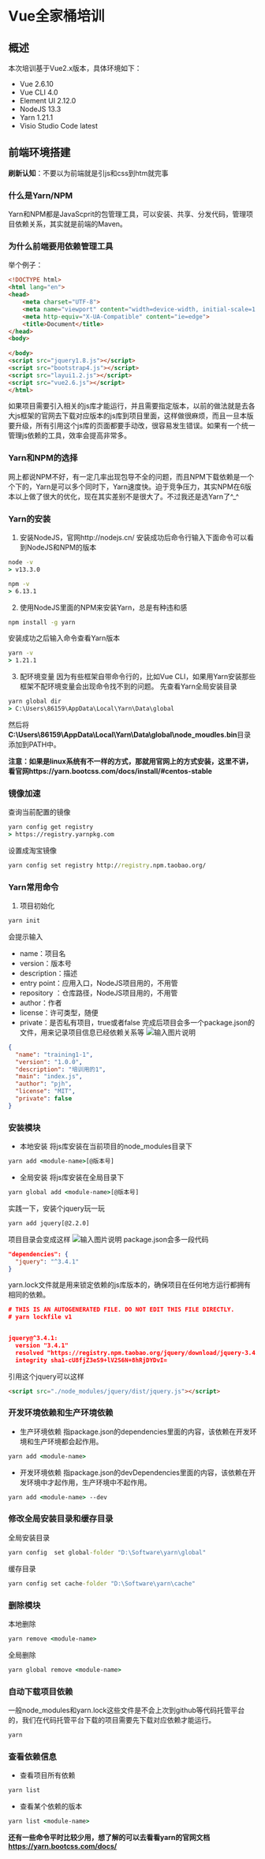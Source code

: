 # Vue全家桶培训
## 概述
本次培训基于Vue2.x版本，具体环境如下：
+ Vue 2.6.10
+ Vue CLI 4.0
+ Element UI 2.12.0
+ NodeJS 13.3
+ Yarn 1.21.1
+ Visio Studio Code latest
## 前端环境搭建
**刷新认知**：不要以为前端就是引js和css到htm就完事

### 什么是Yarn/NPM
Yarn和NPM都是JavaScprit的包管理工具，可以安装、共享、分发代码，管理项目依赖关系，其实就是前端的Maven。
### 为什么前端要用依赖管理工具
举个例子：
```html
<!DOCTYPE html>
<html lang="en">
<head>
    <meta charset="UTF-8">
    <meta name="viewport" content="width=device-width, initial-scale=1.0">
    <meta http-equiv="X-UA-Compatible" content="ie=edge">
    <title>Document</title>
</head>
<body>
    
</body>
<script src="jquery1.8.js"></script>
<script src="bootstrap4.js"></script>
<script src="layui1.2.js"></script>
<script src="vue2.6.js"></script>
</html>
```
如果项目需要引入相关的js库才能运行，并且需要指定版本，以前的做法就是去各大js框架的官网去下载对应版本的js库到项目里面，这样做很麻烦，而且一旦本版要升级，所有引用这个js库的页面都要手动改，很容易发生错误。如果有一个统一管理js依赖的工具，效率会提高非常多。
### Yarn和NPM的选择
网上都说NPM不好，有一定几率出现包导不全的问题，而且NPM下载依赖是一个个下的，Yarn是可以多个同时下，Yarn速度快。迫于竞争压力，其实NPM在6版本以上做了很大的优化，现在其实差别不是很大了。不过我还是选Yarn了^_^
### Yarn的安装
1. 安装NodeJS，官网http://nodejs.cn/
安装成功后命令行输入下面命令可以看到NodeJS和NPM的版本
```cmd
node -v
> v13.3.0

npm -v
> 6.13.1
```
2. 使用NodeJS里面的NPM来安装Yarn，总是有种违和感
```cmd
npm install -g yarn
```
安装成功之后输入命令查看Yarn版本
```cmd
yarn -v
> 1.21.1
```
3. 配环境变量
因为有些框架自带命令行的，比如Vue CLI，如果用Yarn安装那些框架不配环境变量会出现命令找不到的问题。
先查看Yarn全局安装目录
```cmd
yarn global dir
> C:\Users\86159\AppData\Local\Yarn\Data\global
```
然后将**C:\Users\86159\AppData\Local\Yarn\Data\global\node_moudles\.bin**目录添加到PATH中。 

**注意：如果是linux系统有不一样的方式，那就用官网上的方式安装，这里不讲，看官网https://yarn.bootcss.com/docs/install/#centos-stable**
### 镜像加速
查询当前配置的镜像
```cmd
yarn config get registry
> https://registry.yarnpkg.com
```
设置成淘宝镜像
```cmd
yarn config set registry http://registry.npm.taobao.org/
```
### Yarn常用命令
1. 项目初始化
```cmd
yarn init
```
会提示输入
+ name：项目名
+ version：版本号
+ description：描述
+ entry point：应用入口，NodeJS项目用的，不用管
+ repository ：仓库路径，NodeJS项目用的，不用管
+ author：作者
+ license：许可类型，随便
+ private：是否私有项目，true或者false
完成后项目会多一个package.json的文件，用来记录项目信息已经依赖关系等
![输入图片说明](https://images.gitee.com/uploads/images/2019/1222/223033_53209a4c_5449551.png "屏幕截图.png")

```json
{
  "name": "training1-1",
  "version": "1.0.0",
  "description": "培训用的1",
  "main": "index.js",
  "author": "pjh",
  "license": "MIT",
  "private": false
}
```
### 安装模块
+ 本地安装
将js库安装在当前项目的node_modules目录下
```cmd
yarn add <module-name>[@版本号]
```
+ 全局安装
将js库安装在全局目录下
```cmd
yarn global add <module-name>[@版本号]
```
实践一下，安装个jquery玩一玩
```cmd
yarn add jquery[@2.2.0]
```
项目目录会变成这样
![输入图片说明](https://images.gitee.com/uploads/images/2019/1222/224529_08a8cfe9_5449551.png "屏幕截图.png")
package.json会多一段代码
```json
"dependencies": {
  "jquery": "^3.4.1"
}
```
yarn.lock文件就是用来锁定依赖的js库版本的，确保项目在任何地方运行都拥有相同的依赖。
```json
# THIS IS AN AUTOGENERATED FILE. DO NOT EDIT THIS FILE DIRECTLY.
# yarn lockfile v1


jquery@^3.4.1:
  version "3.4.1"
  resolved "https://registry.npm.taobao.org/jquery/download/jquery-3.4.1.tgz#714f1f8d9dde4bdfa55764ba37ef214630d80ef2"
  integrity sha1-cU8fjZ3eS9+lV2S6N+8hRjDYDvI=
```
引用这个jquery可以这样
```html
<script src="./node_modules/jquery/dist/jquery.js"></script>
```
### 开发环境依赖和生产环境依赖
+ 生产环境依赖
指package.json的dependencies里面的内容，该依赖在开发环境和生产环境都会起作用。
```cmd
yarn add <module-name>
```
+ 开发环境依赖
指package.json的devDependencies里面的内容，该依赖在开发环境中才起作用，生产环境中不起作用。
```cmd
yarn add <module-name> --dev
```
### 修改全局安装目录和缓存目录
全局安装目录
```cmd
yarn config  set global-folder "D:\Software\yarn\global"
```
缓存目录
```cmd
yarn config set cache-folder "D:\Software\yarn\cache"
```
### 删除模块
本地删除
```cmd
yarn remove <module-name>
```
全局删除
```cmd
yarn global remove <module-name>
```
### 自动下载项目依赖
一般node_modules和yarn.lock这些文件是不会上次到github等代码托管平台的，我们在代码托管平台下载的项目需要先下载对应依赖才能运行。
```cmd
yarn
```
### 查看依赖信息
+ 查看项目所有依赖
```cmd
yarn list
```
+ 查看某个依赖的版本
```cmd
yarn list <module-name>
```
**还有一些命令平时比较少用，想了解的可以去看看yarn的官网文档
https://yarn.bootcss.com/docs/**